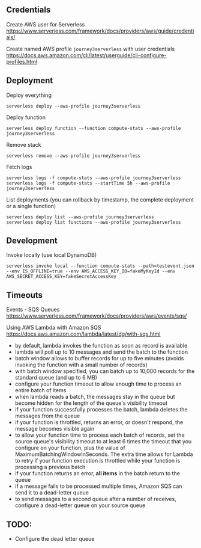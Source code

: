 ## Credentials

Create AWS user for Serverless
https://www.serverless.com/framework/docs/providers/aws/guide/credentials/

Create named AWS profile `journey3serverless` with user credentials
https://docs.aws.amazon.com/cli/latest/userguide/cli-configure-profiles.html

## Deployment

Deploy everything

```
serverless deploy --aws-profile journey3serverless
```

Deploy function

```
serverless deploy function --function compute-stats --aws-profile journey3serverless
```

Remove stack

```
serverless remove --aws-profile journey3serverless
```

Fetch logs

```
serverless logs -f compute-stats --aws-profile journey3serverless
serverless logs -f compute-stats --startTime 5h --aws-profile journey3serverless
```

List deployments (you can rollback by timestamp, the complete deployment or a single function)

```
serverless deploy list --aws-profile journey3serverless
serverless deploy list functions --aws-profile journey3serverless
```

## Development

Invoke locally (use local DynamoDB)

```
serverless invoke local --function compute-stats --path=testevent.json --env IS_OFFLINE=true --env AWS_ACCESS_KEY_ID=fakeMyKeyId --env AWS_SECRET_ACCESS_KEY=fakeSecretAccessKey
```

## Timeouts

Events - SQS Queues
https://www.serverless.com/framework/docs/providers/aws/events/sqs/

Using AWS Lambda with Amazon SQS
https://docs.aws.amazon.com/lambda/latest/dg/with-sqs.html

- by default, lambda invokes the function as soon as record is available
- lambda will poll up to 10 messages and send the batch to the function
- batch window allows to buffer records for up to five minutes (avoids invoking the function with a small number of records)
- with batch window specified, you can batch up to 10,000 records for the standard queue (and up to 6 MB)
- configure your function timeout to allow enough time to process an entire batch of items
- when lambda reads a batch, the messages stay in the queue but become hidden for the length of the queue's visibility timeout
- if your function successfully processes the batch, lambda deletes the messages from the queue
- if your function is throttled, returns an error, or doesn't respond, the message becomes visible again
- to allow your function time to process each batch of records, set the source queue's visibility timeout to at least 6 times the timeout that you configure on your function, plus the value of MaximumBatchingWindowInSeconds. The extra time allows for Lambda to retry if your function execution is throttled while your function is processing a previous batch
- if your function returns an error, **all items** in the batch return to the queue
- if a message fails to be processed multiple times, Amazon SQS can send it to a dead-letter queue
- to send messages to a second queue after a number of receives, configure a dead-letter queue on your source queue

## TODO:

- Configure the dead letter queue
